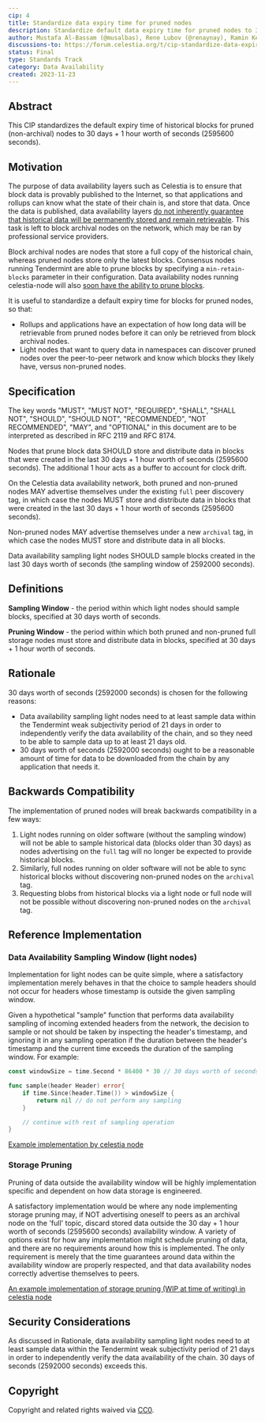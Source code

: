 ```yaml
---
cip: 4
title: Standardize data expiry time for pruned nodes
description: Standardize default data expiry time for pruned nodes to 30 days + 1 hour worth of seconds (2595600 seconds).
author: Mustafa Al-Bassam (@musalbas), Rene Lubov (@renaynay), Ramin Keene (@ramin)
discussions-to: https://forum.celestia.org/t/cip-standardize-data-expiry-time-for-pruned-nodes/1326
status: Final
type: Standards Track
category: Data Availability
created: 2023-11-23
---
```


## Abstract

This CIP standardizes the default expiry time of historical blocks for pruned (non-archival) nodes to 30 days + 1 hour worth of seconds (2595600 seconds).

## Motivation

The purpose of data availability layers such as Celestia is to ensure that block data is provably published to the Internet, so that applications and rollups can know what the state of their chain is, and store that data. Once the data is published, data availability layers [do not inherently guarantee that historical data will be permanently stored and remain retrievable](https://notes.ethereum.org/@vbuterin/proto_danksharding_faq#If-data-is-deleted-after-30-days-how-would-users-access-older-blobs). This task is left to block archival nodes on the network, which may be ran by professional service providers.

Block archival nodes are nodes that store a full copy of the historical chain, whereas pruned nodes store only the latest blocks. Consensus nodes running Tendermint are able to prune blocks by specifying a `min-retain-blocks` parameter in their configuration. Data availability nodes running celestia-node will also [soon have the ability to prune blocks](https://github.com/celestiaorg/celestia-node/pull/3150/).

It is useful to standardize a default expiry time for blocks for pruned nodes, so that:
* Rollups and applications have an expectation of how long data will be retrievable from pruned nodes before it can only be retrieved from block archival nodes.
* Light nodes that want to query data in namespaces can discover pruned nodes over the peer-to-peer network and know which blocks they likely have, versus non-pruned nodes.

## Specification

The key words "MUST", "MUST NOT", "REQUIRED", "SHALL", "SHALL NOT", "SHOULD", "SHOULD NOT", "RECOMMENDED", "NOT RECOMMENDED", "MAY", and "OPTIONAL" in this document are to be interpreted as described in RFC 2119 and RFC 8174.

Nodes that prune block data SHOULD store and distribute data in blocks that were created in the last 30 days + 1 hour worth of seconds (2595600 seconds). The additional 1 hour acts as a buffer to account for clock drift.

On the Celestia data availability network, both pruned and non-pruned nodes MAY advertise themselves under the existing `full` peer discovery tag, in which case the nodes MUST store and distribute data in blocks that were created in the last 30 days + 1 hour worth of seconds (2595600 seconds).

Non-pruned nodes MAY advertise themselves under a new `archival` tag, in which case the nodes MUST store and distribute data in all blocks.

Data availability sampling light nodes SHOULD sample blocks created in the last 30 days worth of seconds (the sampling window of 2592000 seconds).

## Definitions

**Sampling Window** - the period within which light nodes should sample blocks, specified at 30 days worth of seconds. 

**Pruning Window** - the period within which both pruned and non-pruned full storage nodes must store and distribute data in blocks, specified at 30 days + 1 hour worth of seconds. 

## Rationale

30 days worth of seconds (2592000 seconds) is chosen for the following reasons:
* Data availability sampling light nodes need to at least sample data within the Tendermint weak subjectivity period of 21 days in order to independently verify the data availability of the chain, and so they need to be able to sample data up to at least 21 days old.
* 30 days worth of seconds (2592000 seconds) ought to be a reasonable amount of time for data to be downloaded from the chain by any application that needs it.

## Backwards Compatibility

The implementation of pruned nodes will break backwards compatibility in a few ways:

1. Light nodes running on older software (without the sampling window) will not be able to sample historical data (blocks older than 30 days) as nodes advertising on the `full` tag will no longer be expected to provide historical blocks.
2. Similarly, full nodes running on older software will not be able to sync historical blocks without discovering non-pruned nodes on the `archival` tag.
3. Requesting blobs from historical blocks via a light node or full node will not be possible without discovering non-pruned nodes on the `archival` tag.

## Reference Implementation

### Data Availability Sampling Window (light nodes)

Implementation for light nodes can be quite simple, where a satisfactory implementation merely behaves in that the choice to sample headers should not occur for headers whose timestamp is outside the given sampling window.

Given a hypothetical "sample" function that performs data availability sampling of incoming extended headers from the network, the decision to sample or not should be taken by inspecting the header's timestamp, and ignoring it in any sampling operation if the duration between the header's timestamp and the current time exceeds the duration of the sampling window. For example:

```go
const windowSize = time.Second * 86400 * 30 // 30 days worth of seconds (2592000 seconds)

func sample(header Header) error{
    if time.Since(header.Time()) > windowSize {
        return nil // do not perform any sampling
    }

    // continue with rest of sampling operation
}
```

[Example implementation by celestia node](https://github.com/celestiaorg/celestia-node/pull/2991)

### Storage Pruning

Pruning of data outside the availability window will be highly implementation specific and dependent on how data storage is engineered.

A satisfactory implementation would be where any node implementing storage pruning may, if NOT advertising oneself to peers as an archival node on the 'full' topic, discard stored data outside the 30 day + 1 hour worth of seconds (2595600 seconds) availability window. A variety of options exist for how any implementation might schedule pruning of data, and there are no requirements around how this is implemented. The only requirement is merely that the time guarantees around data within the availability window are properly respected, and that data availability nodes correctly advertise themselves to peers.

[An example implementation of storage pruning (WIP at time of writing) in celestia node](https://github.com/celestiaorg/celestia-node/pull/3150/files)

## Security Considerations

As discussed in Rationale, data availability sampling light nodes need to at least sample data within the Tendermint weak subjectivity period of 21 days in order to independently verify the data availability of the chain. 30 days of seconds (2592000 seconds) exceeds this.

## Copyright

Copyright and related rights waived via [CC0](../LICENSE).
